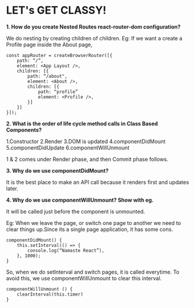 # LET's GET CLASSY!

**1. How do you create Nested Routes react-router-dom configuration?**

We do nesting by creating children of children.
Eg: If we want a create a Profile page inside the About page,

```
const appRouter = createBrowserRouter([{
    path: “/”,
    element: <App Layout />,
    children: [{
        path: “/about",
        element: <About />,
        children: [{
            path: “profile”
            element: <Profile />,
        }]
    }]
}]);
```

**2. What is the order of life cycle method calls in Class Based Components?**

1.Constructor
2.Render
3.DOM is updated
4.componentDidMount
5.componentDidUpdate
6.componentWillUnmount

1 & 2 comes under Render phase, and then Commit phase follows.

**3. Why do we use componentDidMount?**

It is the best place to make an API call because it renders first and updates later.

**4. Why do we use componentWillUnmount? Show with eg.**

It will be called just before the component is unmounted.

Eg: When we leave the page, or switch one page to another we need to clear things up.Since its a single page application, it has some cons.

```
componentDidMount() {
    this.setInterval(() => {
        console.log(“Namaste React”),
    }, 1000);
}
```

So, when we do setInterval and switch pages, it is called everytime.
To avoid this, we use componentWillUnmount to clear this interval.

```
componentWillUnmount () {
	clearInterval(this.timer)
}
```
